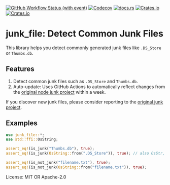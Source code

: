 [![GitHub Workflow Status (with event)](https://img.shields.io/github/actions/workflow/status/amachang/junk_file/test.yml?label=test)](https://github.com/amachang/junk_file/actions/workflows/test.yml)
[![Codecov](https://img.shields.io/codecov/c/github/amachang/junk_file)](https://app.codecov.io/gh/amachang/junk_file)
[![docs.rs](https://img.shields.io/docsrs/junk_file)](https://docs.rs/junk_file/latest/junk_file/)
[![Crates.io](https://img.shields.io/crates/l/junk_file)](https://crates.io/crates/junk_file)
[![Crates.io](https://img.shields.io/crates/d/junk_file)](https://crates.io/crates/junk_file)

# junk\_file: Detect Common Junk Files

This library helps you detect commonly generated junk files like `.DS_Store` or `Thumbs.db`.

## Features

1. Detect common junk files such as `.DS_Store` and `Thumbs.db`.
2. Auto-update: Uses GitHub Actions to automatically reflect changes from the [original node junk project](https://github.com/sindresorhus/junk) within a week.

If you discover new junk files, please consider reporting to the [original junk project](https://github.com/sindresorhus/junk).

## Examples

```rust
use junk_file::*;
use std::ffi::OsString;

assert_eq!(is_junk("Thumbs.db"), true);
assert_eq!(is_junk(OsString::from(".DS_Store")), true); // also OsStr, OsString acceptable

assert_eq!(is_not_junk("filename.txt"), true);
assert_eq!(is_not_junk(OsString::from("filename.txt")), true);
```

License: MIT OR Apache-2.0

